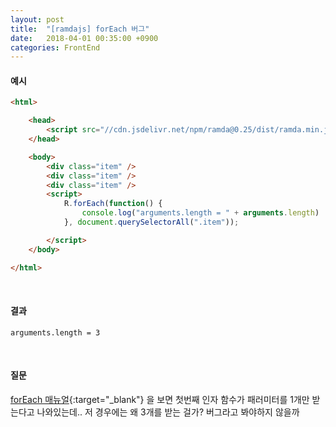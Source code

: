 ```yaml
---
layout: post
title:  "[ramdajs] forEach 버그"
date:   2018-04-01 00:35:00 +0900
categories: FrontEnd
---
```

#### 예시
```html
<html>

    <head>
        <script src="//cdn.jsdelivr.net/npm/ramda@0.25/dist/ramda.min.js"></script>
    </head>

    <body>
        <div class="item" />
        <div class="item" />
        <div class="item" />
        <script>
            R.forEach(function() {
                console.log("arguments.length = " + arguments.length)
            }, document.querySelectorAll(".item"));

        </script>
    </body>

</html>
```
<br>

#### 결과
```
arguments.length = 3
```
<br>


#### 질문
[forEach 매뉴얼](http://ramdajs.com/docs/#forEach){:target="_blank"} 을 보면
첫번째 인자 함수가 패러미터를 1개만 받는다고 나와있는데.. 저 경우에는 왜 3개를 받는 걸가?
버그라고 봐야하지 않을까
